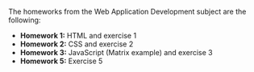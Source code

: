 The homeworks from the Web Application Development subject are the following:

- **Homework 1:** HTML and exercise 1
- **Homework 2:** CSS and exercise 2
- **Homework 3:** JavaScript (Matrix example) and exercise 3
- **Homework 5:** Exercise 5
